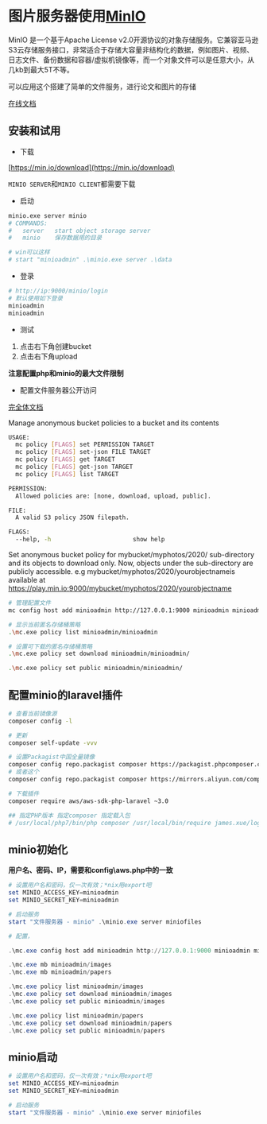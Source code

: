 # 图片服务器使用[MinIO](https://min.io/download)

MinIO 是一个基于Apache License v2.0开源协议的对象存储服务。它兼容亚马逊S3云存储服务接口，非常适合于存储大容量非结构化的数据，例如图片、视频、日志文件、备份数据和容器/虚拟机镜像等，而一个对象文件可以是任意大小，从几kb到最大5T不等。

可以应用这个搭建了简单的文件服务，进行论文和图片的存储

[在线文档](https://docs.min.io/cn/minio-quickstart-guide.html)


## 安装和试用

* 下载

[https://min.io/download](https://min.io/download)

`MINIO SERVER`和`MINIO CLIENT`都需要下载

* 启动
```bash
minio.exe server minio
# COMMANDS:
#   server   start object storage server
#   minio    保存数据用的目录

# win可以这样
# start "minioadmin" .\minio.exe server .\data
```

* 登录
```bash
# http://ip:9000/minio/login
# 默认使用如下登录
minioadmin
minioadmin
```

* 测试
1. 点击右下角创建bucket
2. 点击右下角upload

**注意配置php和minio的最大文件限制**

* 配置文件服务器公开访问

[完全体文档](https://docs.minio.io/cn/minio-client-complete-guide.html)

Manage anonymous bucket policies to a bucket and its contents
```bash
USAGE:
  mc policy [FLAGS] set PERMISSION TARGET
  mc policy [FLAGS] set-json FILE TARGET
  mc policy [FLAGS] get TARGET
  mc policy [FLAGS] get-json TARGET
  mc policy [FLAGS] list TARGET

PERMISSION:
  Allowed policies are: [none, download, upload, public].

FILE:
  A valid S3 policy JSON filepath.

FLAGS:
  --help, -h                       show help
```

Set anonymous bucket policy for mybucket/myphotos/2020/ sub-directory and its objects to download only. Now, objects under the sub-directory are publicly accessible. e.g mybucket/myphotos/2020/yourobjectnameis available at https://play.min.io:9000/mybucket/myphotos/2020/yourobjectname


```bash
# 管理配置文件
mc config host add minioadmin http://127.0.0.1:9000 minioadmin minioadmin

# 显示当前匿名存储桶策略
.\mc.exe policy list minioadmin/minioadmin

# 设置可下载的匿名存储桶策略
.\mc.exe policy set download minioadmin/minioadmin/

.\mc.exe policy set public minioadmin/minioadmin/
```


## 配置minio的laravel插件

```bash
# 查看当前镜像源
composer config -l

# 更新
composer self-update -vvv

# 设置Packagist中国全量镜像
composer config repo.packagist composer https://packagist.phpcomposer.com
# 或者这个
composer config repo.packagist composer https://mirrors.aliyun.com/composer/

# 下载插件
composer require aws/aws-sdk-php-laravel ~3.0

## 指定PHP版本 指定composer 指定载入包
# /usr/local/php7/bin/php composer /usr/local/bin/require james.xue/login-captcha
```

## minio初始化
<!-- export MINIO_ACCESS_KEY=username
export MINIO_SECRET_KEY=password
nohup sudo /usr/local/minio/minio server --address=0.0.0.0:9000 --config-dir /etc/minio /data/minioData > /usr/local/minio/minio.log 2>&1& -->

**用户名、密码、IP，需要和config\aws.php中的一致**

```powershell
# 设置用户名和密码，仅一次有效；*nix用export吧
set MINIO_ACCESS_KEY=minioadmin
set MINIO_SECRET_KEY=minioadmin

# 启动服务
start "文件服务器 - minio" .\minio.exe server miniofiles

# 配置，

.\mc.exe config host add minioadmin http://127.0.0.1:9000 minioadmin minioadmin

.\mc.exe mb minioadmin/images
.\mc.exe mb minioadmin/papers

.\mc.exe policy list minioadmin/images
.\mc.exe policy set download minioadmin/images
.\mc.exe policy set public minioadmin/images

.\mc.exe policy list minioadmin/papers
.\mc.exe policy set download minioadmin/papers
.\mc.exe policy set public minioadmin/papers
```

## minio启动
```powershell
# 设置用户名和密码，仅一次有效；*nix用export吧
set MINIO_ACCESS_KEY=minioadmin
set MINIO_SECRET_KEY=minioadmin

# 启动服务
start "文件服务器 - minio" .\minio.exe server miniofiles
```

